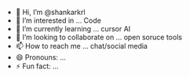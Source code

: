- 👋 Hi, I’m @shankarkrl
- 👀 I’m interested in ... Code
- 🌱 I’m currently learning ... cursor AI
- 💞️ I’m looking to collaborate on ... open soruce tools
- 📫 How to reach me ... chat/social media
- 😄 Pronouns: ...
- ⚡ Fun fact: ...

<!---
shankarkrl/shankarkrl is a ✨ special ✨ repository because its `README.md` (this file) appears on your GitHub profile.
You can click the Preview link to take a look at your changes.
--->
